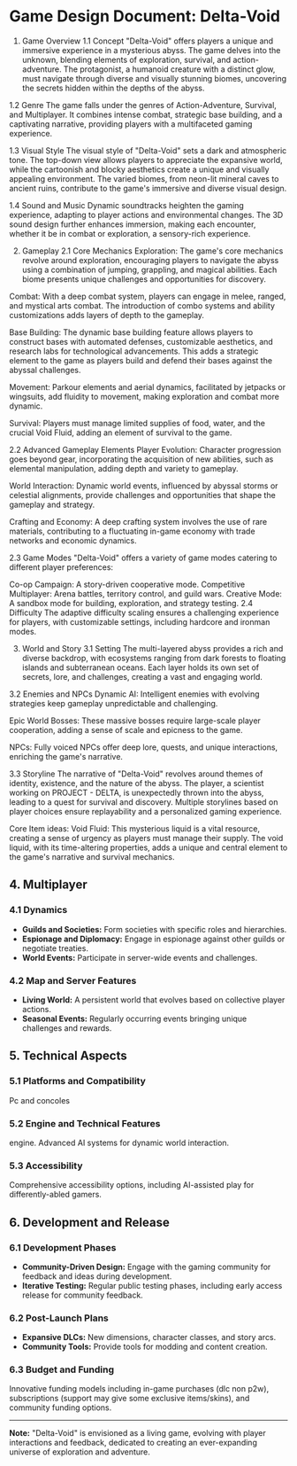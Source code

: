 # Game Design Document: Delta-Void

1. Game Overview
1.1 Concept
"Delta-Void" offers players a unique and immersive experience in a mysterious abyss. The game delves into the unknown, blending elements of exploration, survival, and action-adventure. The protagonist, a humanoid creature with a distinct glow, must navigate through diverse and visually stunning biomes, uncovering the secrets hidden within the depths of the abyss.

1.2 Genre
The game falls under the genres of Action-Adventure, Survival, and Multiplayer. It combines intense combat, strategic base building, and a captivating narrative, providing players with a multifaceted gaming experience.

1.3 Visual Style
The visual style of "Delta-Void" sets a dark and atmospheric tone. The top-down view allows players to appreciate the expansive world, while the cartoonish and blocky aesthetics create a unique and visually appealing environment. The varied biomes, from neon-lit mineral caves to ancient ruins, contribute to the game's immersive and diverse visual design.

1.4 Sound and Music
Dynamic soundtracks heighten the gaming experience, adapting to player actions and environmental changes. The 3D sound design further enhances immersion, making each encounter, whether it be in combat or exploration, a sensory-rich experience.

2. Gameplay
2.1 Core Mechanics
Exploration: The game's core mechanics revolve around exploration, encouraging players to navigate the abyss using a combination of jumping, grappling, and magical abilities. Each biome presents unique challenges and opportunities for discovery.

Combat: With a deep combat system, players can engage in melee, ranged, and mystical arts combat. The introduction of combo systems and ability customizations adds layers of depth to the gameplay.

Base Building: The dynamic base building feature allows players to construct bases with automated defenses, customizable aesthetics, and research labs for technological advancements. This adds a strategic element to the game as players build and defend their bases against the abyssal challenges.

Movement: Parkour elements and aerial dynamics, facilitated by jetpacks or wingsuits, add fluidity to movement, making exploration and combat more dynamic.

Survival: Players must manage limited supplies of food, water, and the crucial Void Fluid, adding an element of survival to the game.

2.2 Advanced Gameplay Elements
Player Evolution: Character progression goes beyond gear, incorporating the acquisition of new abilities, such as elemental manipulation, adding depth and variety to gameplay.

World Interaction: Dynamic world events, influenced by abyssal storms or celestial alignments, provide challenges and opportunities that shape the gameplay and strategy.

Crafting and Economy: A deep crafting system involves the use of rare materials, contributing to a fluctuating in-game economy with trade networks and economic dynamics.

2.3 Game Modes
"Delta-Void" offers a variety of game modes catering to different player preferences:

Co-op Campaign: A story-driven cooperative mode.
Competitive Multiplayer: Arena battles, territory control, and guild wars.
Creative Mode: A sandbox mode for building, exploration, and strategy testing.
2.4 Difficulty
The adaptive difficulty scaling ensures a challenging experience for players, with customizable settings, including hardcore and ironman modes.

3. World and Story
3.1 Setting
The multi-layered abyss provides a rich and diverse backdrop, with ecosystems ranging from dark forests to floating islands and subterranean oceans. Each layer holds its own set of secrets, lore, and challenges, creating a vast and engaging world.

3.2 Enemies and NPCs
Dynamic AI: Intelligent enemies with evolving strategies keep gameplay unpredictable and challenging.

Epic World Bosses: These massive bosses require large-scale player cooperation, adding a sense of scale and epicness to the game.

NPCs: Fully voiced NPCs offer deep lore, quests, and unique interactions, enriching the game's narrative.

3.3 Storyline
The narrative of "Delta-Void" revolves around themes of identity, existence, and the nature of the abyss. The player, a scientist working on PROJECT - DELTA, is unexpectedly thrown into the abyss, leading to a quest for survival and discovery. Multiple storylines based on player choices ensure replayability and a personalized gaming experience.

Core Item ideas:
Void Fluid: This mysterious liquid is a vital resource, creating a sense of urgency as players must manage their supply. The void liquid, with its time-altering properties, adds a unique and central element to the game's narrative and survival mechanics.

## 4. Multiplayer

### 4.1 Dynamics
- **Guilds and Societies:** Form societies with specific roles and hierarchies.
- **Espionage and Diplomacy:** Engage in espionage against other guilds or negotiate treaties.
- **World Events:** Participate in server-wide events and challenges.

### 4.2 Map and Server Features
- **Living World:** A persistent world that evolves based on collective player actions.
- **Seasonal Events:** Regularly occurring events bringing unique challenges and rewards.

## 5. Technical Aspects

### 5.1 Platforms and Compatibility
Pc and concoles

### 5.2 Engine and Technical Features
 engine. Advanced AI systems for dynamic world interaction.

### 5.3 Accessibility
Comprehensive accessibility options, including AI-assisted play for differently-abled gamers.

## 6. Development and Release

### 6.1 Development Phases
- **Community-Driven Design:** Engage with the gaming community for feedback and ideas during development.
- **Iterative Testing:** Regular public testing phases, including early access release for community feedback.

### 6.2 Post-Launch Plans
- **Expansive DLCs:** New dimensions, character classes, and story arcs.
- **Community Tools:** Provide tools for modding and content creation.

### 6.3 Budget and Funding
Innovative funding models including in-game purchases (dlc non p2w), subscriptions (support may give some exclusive items/skins), and community funding options.

---

**Note:** "Delta-Void" is envisioned as a living game, evolving with player interactions and feedback, dedicated to creating an ever-expanding universe of exploration and adventure.